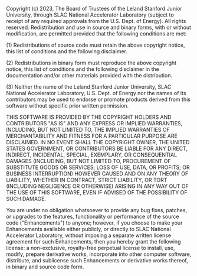 Copyright (c) 2023, The Board of Trustees of the Leland Stanford Junior
University, through SLAC National Accelerator Laboratory (subject to receipt
of any required approvals from the U.S. Dept. of Energy). All rights reserved.
Redistribution and use in source and binary forms, with or without
modification, are permitted provided that the following conditions are met:

(1) Redistributions of source code must retain the above copyright notice,
    this list of conditions and the following disclaimer.

(2) Redistributions in binary form must reproduce the above copyright notice,
    this list of conditions and the following disclaimer in the documentation
    and/or other materials provided with the distribution.

(3) Neither the name of the Leland Stanford Junior University, SLAC National
    Accelerator Laboratory, U.S. Dept. of Energy nor the names of its
    contributors may be used to endorse or promote products derived from this
    software without specific prior written permission.

THIS SOFTWARE IS PROVIDED BY THE COPYRIGHT HOLDERS AND CONTRIBUTORS "AS IS" AND
ANY EXPRESS OR IMPLIED WARRANTIES, INCLUDING, BUT NOT LIMITED TO, THE IMPLIED
WARRANTIES OF MERCHANTABILITY AND FITNESS FOR A PARTICULAR PURPOSE ARE
DISCLAIMED. IN NO EVENT SHALL THE COPYRIGHT OWNER, THE UNITED STATES GOVERNMENT,
OR CONTRIBUTORS BE LIABLE FOR ANY DIRECT, INDIRECT, INCIDENTAL, SPECIAL,
EXEMPLARY, OR CONSEQUENTIAL DAMAGES (INCLUDING, BUT NOT LIMITED TO, PROCUREMENT
OF SUBSTITUTE GOODS OR SERVICES; LOSS OF USE, DATA, OR PROFITS; OR BUSINESS
INTERRUPTION) HOWEVER CAUSED AND ON ANY THEORY OF LIABILITY, WHETHER IN
CONTRACT, STRICT LIABILITY, OR TORT (INCLUDING NEGLIGENCE OR OTHERWISE) ARISING
IN ANY WAY OUT OF THE USE OF THIS SOFTWARE, EVEN IF ADVISED OF THE POSSIBILITY
OF SUCH DAMAGE.

You are under no obligation whatsoever to provide any bug fixes, patches, or
upgrades to the features, functionality or performance of the source code
("Enhancements") to anyone; however, if you choose to make your Enhancements
available either publicly, or directly to SLAC National Accelerator Laboratory,
without imposing a separate written license agreement for such Enhancements,
then you hereby grant the following license: a non-exclusive, royalty-free
perpetual license to install, use, modify, prepare derivative works, incorporate
into other computer software, distribute, and sublicense such Enhancements or
derivative works thereof, in binary and source code form.
